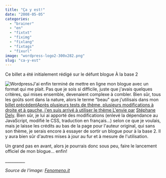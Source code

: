 ```yaml
---
title: "Ça y est!"
date: "2008-05-05"
categories: 
  - "brainer"
  - "en"
  - "fixtxt"
  - "fiximg"
  - "fixlang"
  - "fixtags"
  - "fixurl"
image: "wordpress-logo2-300x282.png"
slug: "ca-y-est"
---
```


Ce billet a été initialement rédigé sur le défunt blogue À la base 2

![Wordpress](images/wordpress-logo2-300x282.png "Wordpress")J'ai enfin terminé de mettre en ligne mon blogue avec un format qui me plait. Pas que je sois si difficile, juste que j'avais quelques critères, qui mises ensemble, devenaient complexe à combler. Bien sûr, tous les goûts sont dans la nature, alors le terme "beau" que j'utilisais dans mon [billet précédentAprès plusieurs tests de thème, plusieurs modifications à droite et à gauche, j'en suis arrivé à utiliser le thème L'envie par](https://fred.dev/simple-moderne-valide-et-beau/ "Simple, moderne, valide et beau…") [Stéphane Dely](https://webdesign.frenchstudio.net/ "Site web de Stéphane Dely"). Bien sûr, je lui ai apporté des modifications (enlevé la dépendance au JavaScript, modifié le CSS, traduction en français...) selon ce que je voulais, mais je laisse les crédits au bas de la page pour l'auteur original, qui sans son thème, je serais encore à essayer de sortir un blogue pour à la base 2. Il y aura bien sûr d'autres mises à jour au fur et à mesure de l'utilisation.

Un grand pas en avant, alors je pourrais donc sous peu, faire le lancement officiel de mon blogue... enfin!

\_\_\_\_\_\_\_\_\_\_

_Source de l'image: [Fenomeno.it](https://fenomeno.it/ "Source de l'image")_
